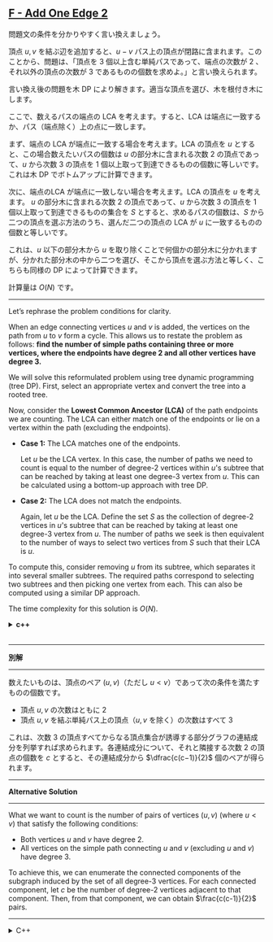 ## [F - Add One Edge 2](https://atcoder.jp/contests/abc378/tasks/abc378_f)

問題文の条件を分かりやすく言い換えましょう。

頂点 $u,v$ を結ぶ辺を追加すると、$u−v$ パス上の頂点が閉路に含まれます。このことから、問題は、「頂点を $3$ 個以上含む単純パスであって、端点の次数が $2$ 、それ以外の頂点の次数が $3$ であるものの個数を求めよ。」と言い換えられます。

言い換え後の問題を木 DP により解きます。適当な頂点を選び、木を根付き木にします。

ここで、数えるパスの端点の LCA を考えます。すると、LCA は端点に一致するか、パス（端点除く）上の点に一致します。

まず、端点の LCA が端点に一致する場合を考えます。LCA の頂点を $u$ とすると、この場合数えたいパスの個数は $u$ の部分木に含まれる次数 $2$ の頂点であって、$u$ から次数 $3$ の頂点を $1$ 個以上取って到達できるものの個数に等しいです。これは木 DP でボトムアップに計算できます。

次に、端点のLCA が端点に一致しない場合を考えます。LCA の頂点を $u$ を考えます。 $u$ の部分木に含まれる次数 $2$ の頂点であって、$u$ から次数 $3$ の頂点を $1$ 個以上取って到達できるものの集合を $S$ とすると、求めるパスの個数は、$S$ から二つの頂点を選ぶ方法のうち、選んだ二つの頂点の LCA が $u$ に一致するものの個数と等しいです。

これは、$u$ 以下の部分木から $u$ を取り除くことで何個かの部分木に分かれますが、分かれた部分木の中から二つを選び、そこから頂点を選ぶ方法と等しく、こちらも同様の DP によって計算できます。

計算量は $O(N)$ です。

---

Let’s rephrase the problem conditions for clarity.

When an edge connecting vertices $u$ and $v$ is added, the vertices on the path from $u$ to $v$ form a cycle. This allows us to restate the problem as follows: **find the number of simple paths containing three or more vertices, where the endpoints have degree 2 and all other vertices have degree 3.**

We will solve this reformulated problem using tree dynamic programming (tree DP). First, select an appropriate vertex and convert the tree into a rooted tree.

Now, consider the **Lowest Common Ancestor (LCA)** of the path endpoints we are counting. The LCA can either match one of the endpoints or lie on a vertex within the path (excluding the endpoints).

* **Case 1:** The LCA matches one of the endpoints.

    Let $u$ be the LCA vertex. In this case, the number of paths we need to count is equal to the number of degree-2 vertices within $u$'s subtree that can be reached by taking at least one degree-3 vertex from $u$. This can be calculated using a bottom-up approach with tree DP.

* **Case 2:** The LCA does not match the endpoints.

    Again, let $u$ be the LCA. Define the set $S$ as the collection of degree-2 vertices in $u$'s subtree that can be reached by taking at least one degree-3 vertex from $u$. The number of paths we seek is then equivalent to the number of ways to select two vertices from $S$ such that their LCA is $u$.

To compute this, consider removing $u$ from its subtree, which separates it into several smaller subtrees. The required paths correspond to selecting two subtrees and then picking one vertex from each. This can also be computed using a similar DP approach.

The time complexity for this solution is $O(N)$.

<details><summary><b>c++</b></summary>

```cpp
#include<bits/stdc++.h>
using namespace std;
using ll = int64_t;
#define rep(i, x) for(int i = 0; i < int(x); i++)
#define all(x) (x).begin(), (x).end()

int main() {
    int n;
    cin >> n;
    vector<vector<int>> to(n);
    rep(i, n-1){
        int u, v;
        cin >> u >> v;
        u--, v--;
        to[u].push_back(v);
        to[v].push_back(u);
    }

    // built the rooted tree, which helps in modifying the tree
    // to do this do dfs in the tree to add the child in the tree.
    function<vector<vector<int>>(int)> root_to_leaf = [&](int root) -> vector<vector<int>> {
        vector<vector<int>> res(n);   
        vector<bool> seen(n, false);
        seen[0] = true;
        auto dfs = [&](auto self, int u) -> void {
            for (auto v : to[u]){
                if (seen[v]) continue;
                seen[v] = true;
                res[u].emplace_back(v);
                self(self, v);
            }
        };
        dfs(dfs, 0);
        return res;
    };
    // dp using LCA
    auto h = root_to_leaf(0);
    ll res = 0;
    function<int(int)> dfs = [&](int u) -> int {
        if (to[u].size() == 2){
            for (auto v : h[u]){
                ll tmp = dfs(v);
                if(to[v].size() != 2) 
                    res += tmp;
            }
            return 1;
        }
        else if (to[u].size() == 3){
            vector<ll> dp(2, 0ll);
            for (auto v : h[u]){
                ll tmp = dfs(v);
                dp[1] += dp[0] * tmp;
                dp[0] += tmp;
            }
            res += dp[1];
            return dp[0];
        }
        else {
            for (auto v : h[u]){
                dfs(v);
            }
            return 0;
        }
    };
    dfs(0);
    cout << res << "\n";
    return 0;
}
```

</details><br>

---

**別解**

---

数えたいものは、頂点のペア $(u,v)$（ただし $u < v$）であって次の条件を満たすものの個数です。

* 頂点 $u,v$ の次数はともに $2$
* 頂点 $u,v$ を結ぶ単純パス上の頂点（$u,v$ を除く）の次数はすべて $3$

これは、次数 $3$ の頂点すべてからなる頂点集合が誘導する部分グラフの連結成分を列挙すれば求められます。各連結成分について、それと隣接する次数 $2$ の頂点の個数を $c$ とすると、その連結成分から $\dfrac{c(c−1)}{2}$ 個のペアが得られます。

---

**Alternative Solution**

---

What we want to count is the number of pairs of vertices $(u, v)$ (where $u < v$) that satisfy the following conditions:

* Both vertices $u$ and $v$ have degree 2.
* All vertices on the simple path connecting $u$ and $v$ (excluding $u$ and $v$) have degree 3.

To achieve this, we can enumerate the connected components of the subgraph induced by the set of all degree-3 vertices. For each connected component, let $c$ be the number of degree-2 vertices adjacent to that component. Then, from that component, we can obtain $\frac{c(c-1)}{2}$ pairs.

---

<details><summary>C++</summary><br>

```cpp
#include<bits/stdc++.h>
using namespace std;
#include <atcoder/dsu>
using namespace atcoder;
using ll = int64_t;
#define rep(i, x) for(int i = 0; i < int(x); i++)
#define all(x) (x).begin(), (x).end()

int main() {
    int n;
    cin >> n;
    vector<int> u(n-1), v(n-1);
    vector<int> deg(n, 0);
    rep(i, n-1){
        cin >> u[i] >> v[i];
        u[i]--, v[i]--;
        deg[u[i]]++;
        deg[v[i]]++;
    }

    dsu d(n);
    vector<int> c(n, 0);
    rep(i, n-1){
        if (deg[u[i]] == 3 && deg[v[i]] == 3){
            d.merge(u[i], v[i]);
        }
        else if (deg[u[i]] == 3 && deg[v[i]] == 2){
            c[u[i]]++;
        }
        else if (deg[u[i]] == 2 && deg[v[i]] == 3){
            c[v[i]]++;
        }
    }
    ll ans = 0;
    for (auto g : d.groups()){
        ll now = 0;
        for (auto v : g){
            now += c[v];
        }
        ans += now * (now-1)/2;
    }

    cout << ans << endl;
    return 0;
}
```

</details><br>
